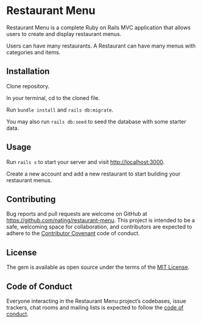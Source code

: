 # Restaurant Menu

Restaurant Menu is a complete Ruby on Rails MVC application that allows users to create and display restaurant menus. 

Users can have many restaurants. A Restaurant can have many menus with categories and items. 

## Installation

Clone repository. 

In your terminal, cd to the cloned file. 

Run `bundle install` and `rails db:migrate`. 

You may also run `rails db:seed` to seed the database with some starter data.

## Usage

Run `rails s` to start your server and visit [http://localhost:3000](http://localhost:3000).

Create a new account and add a new restaurant to start building your restaurant menus.

## Contributing

Bug reports and pull requests are welcome on GitHub at https://github.com/natjng/restaurant-menu. This project is intended to be a safe, welcoming space for collaboration, and contributors are expected to adhere to the [Contributor Covenant](http://contributor-covenant.org) code of conduct.

## License

The gem is available as open source under the terms of the [MIT License](https://opensource.org/licenses/MIT).

## Code of Conduct

Everyone interacting in the Restaurant Menu project’s codebases, issue trackers, chat rooms and mailing lists is expected to follow the [code of conduct](https://github.com/natjng/restaurant-menu/blob/master/CODE_OF_CONDUCT.md).
